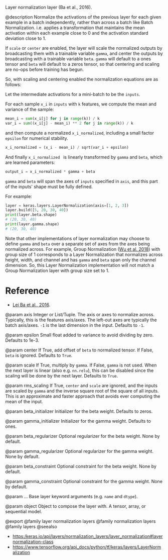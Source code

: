 Layer normalization layer (Ba et al., 2016).

@description
Normalize the activations of the previous layer for each given example in a
batch independently, rather than across a batch like Batch Normalization.
i.e. applies a transformation that maintains the mean activation within each
example close to 0 and the activation standard deviation close to 1.

If `scale` or `center` are enabled, the layer will scale the normalized
outputs by broadcasting them with a trainable variable `gamma`, and center
the outputs by broadcasting with a trainable variable `beta`. `gamma` will
default to a ones tensor and `beta` will default to a zeros tensor, so that
centering and scaling are no-ops before training has begun.

So, with scaling and centering enabled the normalization equations
are as follows:

Let the intermediate activations for a mini-batch to be the `inputs`.

For each sample `x_i` in `inputs` with `k` features, we compute the mean and
variance of the sample:

```python
mean_i = sum(x_i[j] for j in range(k)) / k
var_i = sum((x_i[j] - mean_i) ** 2 for j in range(k)) / k
```

and then compute a normalized `x_i_normalized`, including a small factor
`epsilon` for numerical stability.

```python
x_i_normalized = (x_i - mean_i) / sqrt(var_i + epsilon)
```

And finally `x_i_normalized ` is linearly transformed by `gamma` and `beta`,
which are learned parameters:

```python
output_i = x_i_normalized * gamma + beta
```

`gamma` and `beta` will span the axes of `inputs` specified in `axis`, and
this part of the inputs' shape must be fully defined.

For example:

```python
layer = keras.layers.LayerNormalization(axis=[1, 2, 3])
layer.build([5, 20, 30, 40])
print(layer.beta.shape)
# (20, 30, 40)
print(layer.gamma.shape)
# (20, 30, 40)
```

Note that other implementations of layer normalization may choose to define
`gamma` and `beta` over a separate set of axes from the axes being
normalized across. For example, Group Normalization
([Wu et al. 2018](https://arxiv.org/abs/1803.08494)) with group size of 1
corresponds to a Layer Normalization that normalizes across height, width,
and channel and has `gamma` and `beta` span only the channel dimension.
So, this Layer Normalization implementation will not match a Group
Normalization layer with group size set to 1.

# Reference
- [Lei Ba et al., 2016](https://arxiv.org/abs/1607.06450).

@param axis
Integer or List/Tuple. The axis or axes to normalize across.
Typically, this is the features axis/axes. The left-out axes are
typically the batch axis/axes. `-1` is the last dimension in the
input. Defaults to `-1`.

@param epsilon
Small float added to variance to avoid dividing by zero.
Defaults to 1e-3.

@param center
If True, add offset of `beta` to normalized tensor. If False,
`beta` is ignored. Defaults to `True`.

@param scale
If True, multiply by `gamma`. If False, `gamma` is not used.
When the next layer is linear (also e.g. `nn.relu`), this can be
disabled since the scaling will be done by the next layer.
Defaults to `True`.

@param rms_scaling
If True, `center` and `scale` are ignored, and the
inputs are scaled by `gamma` and the inverse square root
of the square of all inputs. This is an approximate and faster
approach that avoids ever computing the mean of the input.

@param beta_initializer
Initializer for the beta weight. Defaults to zeros.

@param gamma_initializer
Initializer for the gamma weight. Defaults to ones.

@param beta_regularizer
Optional regularizer for the beta weight.
None by default.

@param gamma_regularizer
Optional regularizer for the gamma weight.
None by default.

@param beta_constraint
Optional constraint for the beta weight.
None by default.

@param gamma_constraint
Optional constraint for the gamma weight.
None by default.

@param ...
Base layer keyword arguments (e.g. `name` and `dtype`).

@param object
Object to compose the layer with. A tensor, array, or sequential model.

@export
@family layer normalization layers
@family normalization layers
@family layers
@seealso
+ <https:/keras.io/api/layers/normalization_layers/layer_normalization#layernormalization-class>
+ <https://www.tensorflow.org/api_docs/python/tf/keras/layers/LayerNormalization>
